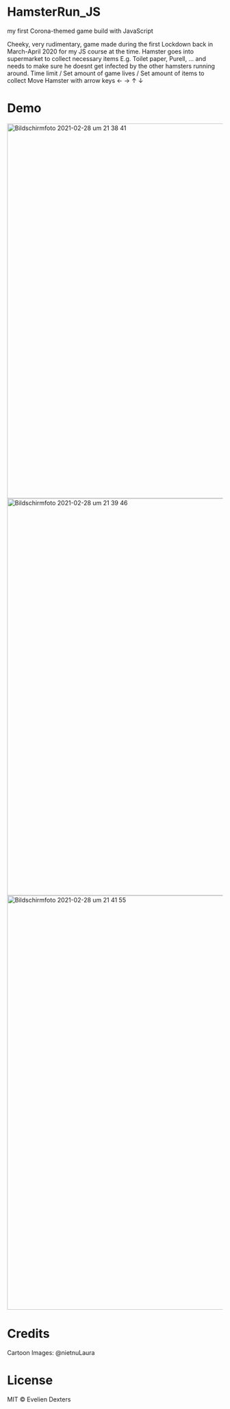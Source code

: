 # HamsterRun_JS

my first Corona-themed game build with JavaScript

Cheeky, very rudimentary, game made during the first Lockdown back in March-April 2020 for my JS course at the time. 
Hamster goes into supermarket to collect necessary items E.g. Toilet paper, Purell, ... and needs to make sure he doesnt get infected by the other hamsters running around. 
Time limit / Set amount of game lives / Set amount of items to collect
Move Hamster with arrow keys ← → ↑ ↓

# Demo

<img width="876" alt="Bildschirmfoto 2021-02-28 um 21 38 41" src="https://user-images.githubusercontent.com/49592794/109433775-6f493200-7a12-11eb-9e4d-14b62b2fbbec.png">

<img width="928" alt="Bildschirmfoto 2021-02-28 um 21 39 46" src="https://user-images.githubusercontent.com/49592794/109433908-031afe00-7a13-11eb-908d-323b428113ee.png">

<img width="968" alt="Bildschirmfoto 2021-02-28 um 21 41 55" src="https://user-images.githubusercontent.com/49592794/109433975-52612e80-7a13-11eb-8ea9-9ba1aa1d3ea5.png">

# Credits

Cartoon Images: @nietnuLaura

# License

MIT © Evelien Dexters
